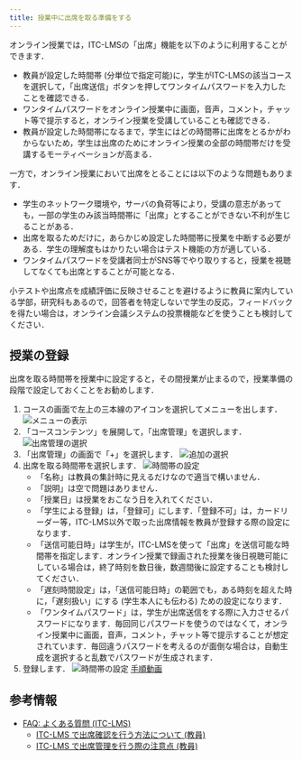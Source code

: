 ```yaml
---
title: 授業中に出席を取る準備をする
---
```

オンライン授業では，ITC-LMSの「出席」機能を以下のように利用することができます．

* 教員が設定した時間帯 (分単位で指定可能)に，学生がITC-LMSの該当コースを選択して，「出席送信」ボタンを押してワンタイムパスワードを入力したことを確認できる．
* ワンタイムパスワードをオンライン授業中に画面，音声，コメント，チャット等で提示すると，オンライン授業を受講していることも確認できる．
* 教員が設定した時間帯になるまで，学生にはどの時間帯に出席をとるかがわからないため，学生は出席のためにオンライン授業の全部の時間帯だけを受講するモーティベーションが高まる．

一方で，オンライン授業において出席をとることには以下のような問題もあります．

* 学生のネットワーク環境や，サーバの負荷等により，受講の意志があっても，一部の学生のみ該当時間帯に「出席」とすることができない不利が生じることがある．
* 出席を取るためだけに，あらかじめ設定した時間帯に授業を中断する必要がある．学生の理解度もはかりたい場合はテスト機能の方が適している．
* ワンタイムパスワードを受講者同士がSNS等でやり取りすると，授業を視聴してなくても出席とすることが可能となる．

小テストや出席点を成績評価に反映させることを避けるように教員に案内している学部，研究科もあるので，回答者を特定しないで学生の反応，フィードバックを得たい場合は，オンライン会議システムの投票機能などを使うことも検討してください．

## 授業の登録
出席を取る時間帯を授業中に設定すると，その間授業が止まるので，授業準備の段階で設定しておくことをお勧めします．

1. コースの画面で左上の三本線のアイコンを選択してメニューを出します．
![メニューの表示](cs1.png)
2. 「コースコンテンツ」を展開して，「出席管理」を選択します．
![出席管理の選択](pa1.png)
3. 「出席管理」の画面で「+」を選択します．
![追加の選択](pa2.png)
4. 出席を取る時間帯を選択します．
  ![時間帯の設定](pa3.png)
    * 「名称」は教員の集計時に見えるだけなので適当で構いません．
    * 「説明」は空で問題はありません．
    * 「授業日」は授業をおこなう日を入れてください．
    * 「学生による登録」は，「登録可」にします．「登録不可」は，カードリーダー等，ITC-LMS以外で取った出席情報を教員が登録する際の設定になります．
    * 「送信可能日時」は学生が，ITC-LMSを使って「出席」を送信可能な時間帯を指定します．オンライン授業で録画された授業を後日視聴可能にしている場合は，終了時刻を数日後，数週間後に設定することも検討してください．
    * 「遅刻時間設定」は，「送信可能日時」の範囲でも，ある時刻を超えた時に，「遅刻扱い」にする (学生本人にも伝わる) ための設定になります．
    * 「ワンタイムパスワード」は，学生が出席送信をする際に入力させるパスワードになります．毎回同じパスワードを使うのではなくて，オンライン授業中に画面，音声，コメント，チャット等で提示することが想定されています．毎回違うパスワードを考えるのが面倒な場合は，自動生成を選択すると乱数でパスワードが生成されます．
5. 登録します．
![時間帯の設定](pa4.png)
[手順動画](https://youtu.be/QHTF-pG886w)
## 参考情報
* <a href="https://www.ecc.u-tokyo.ac.jp/itc-lms/faq.html">FAQ: よくある質問 (ITC-LMS)</a>
  * <a href="https://www.ecc.u-tokyo.ac.jp/announcement/2014/05/13_1904.html">ITC-LMS で出席確認を行う方法について (教員)</a>
  * <a href="https://www.ecc.u-tokyo.ac.jp/announcement/2014/04/18_1881.html">ITC-LMS で出席管理を行う際の注意点 (教員)</a>

